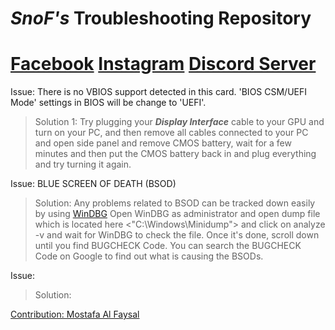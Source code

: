 # **_SnoF's_ Troubleshooting Repository**
# **[Facebook](https://www.facebook.com/snof69)   [Instagram](https://www.instagram.com/snof.gg)   [Discord Server](https://discord.gg/EUATtbzP)**


Issue: There is no VBIOS support detected in this card. 'BIOS CSM/UEFI Mode' settings in BIOS will be change to 'UEFI'.
>Solution 1: Try plugging your ***Display Interface*** cable to your GPU and turn on your PC, and then remove all cables connected to your PC and open side panel and remove CMOS battery, wait for a few minutes and then put the CMOS battery back in and plug everything and try turning it again.


Issue: BLUE SCREEN OF DEATH (BSOD)
>Solution: Any problems related to BSOD can be tracked down easily by using [WinDBG](https://apps.microsoft.com/store/detail/windbg-preview/9PGJGD53TN86) 
>Open WinDBG as administrator and open dump file which is located here <"C:\Windows\Minidump\"> and click on analyze -v and wait for WinDBG to check the file. Once it's done, scroll down until you find BUGCHECK Code. You can search the BUGCHECK Code on Google to find out what is causing the BSODs.


Issue: 
> Solution:

[Contribution: Mostafa Al Faysal](CONTRIBUTING.md)
